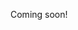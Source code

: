 Coming soon!

<!--

https://pomp.substack.com/p/it-is-becoming-irresponsible-to-have

https://news.ycombinator.com/item?id=25049398

-->
